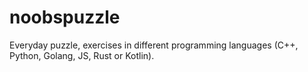 # noobspuzzle
Everyday puzzle, exercises in different programming languages (C++, Python, Golang, JS, Rust or Kotlin).
